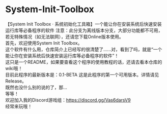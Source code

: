 # System-Init-Toolbox
【System Init Toolbox · 系统初始化工具箱】一个能让你在安装系统后快速安装运行库等必备程序的软件
注意：此分支为离线版本分支，大部分功能都不可用，若无特殊情况（如无法联网），还请您下载Online版本使用。<br/>
首先，欢迎使用System Init Toolbox。<br/>
这个软件有什么用，仓库简介上已经写的很清楚了......对，看到了吗，就是“一个能让你在安装系统后快速安装运行库等必备程序的软件”！<br/>
这只是一个README，如果要查看这个程序的使用教程的话，还请去看本仓库的wiki哦！<br/>
目前此程序的最新版本是：0.1-BETA 这是此程序的第一个可用版本。详情请见Release。<br/>
既然也没什么别的说的了，那...<br/>
等等！<br/>
欢迎加入我的Discord游戏组：https://discord.gg/Vas6darsV9<br/>
经常来玩哦！
